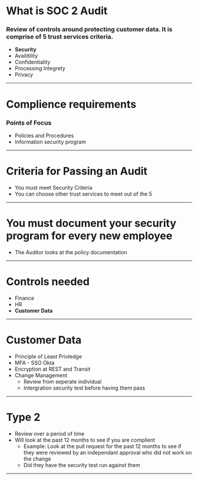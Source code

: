 # What is SOC 2 Audit
### Review of controls around protecting customer data.  It is comprise of 5 trust services criteria.
* **Security**
* Availitility
* Confidentiality
* Processing Integrety
* Privacy

---
# Complience requirements
### Points of Focus
* Policies and Procedures
* Information security program

---
# Criteria for Passing an Audit
* You must meet Security Criteria
* You can choose other  trust services to meet out of the 5

---
# You must document your security program for every new employee
* The Auditor looks at the policy documentation


---
# Controls needed
* Finance
* HR
* **Customer Data**

---

# Customer Data
* Principle of Least Privledge
* MFA - SSO Okta
* Encryption at REST and Transit
* Change Management
    * Review from seperate individual
    * Intergration security test before having them pass
 
---
# Type 2
* Review over a period of time
* Will look at the past 12 months to see if you are complient
    * Example: Look at the pull request for the past 12 months to see if they were reviewed by an independant approval who did not work on the change 
    * Did they have the security test run against them

---
